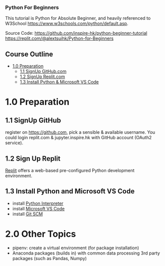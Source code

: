 ### Python For Beginners

This tutorial is Python for Absolute Beginner, and heavily referenced to W3School https://www.w3schools.com/python/default.asp.

Source Code:
https://github.com/inspire-hk/python-beginner-tutorial
https://replit.com/@alextsuihk/Python-for-Beginners

## Course Outline

- [1.0 Preparation](#10-prepartion)
  - [1.1 SignUp GitHub.com](#11-singup-github)
  - [1.2 SignUp Replit.com](#12-signup-replit)
  - [1.3 Install Python & Microsoft VS Code](#13-install-python-and-microsft-vs-code)

# 1.0 Preparation

## 1.1 SignUp GitHub

register on https://github.com, pick a sensible & available username. You could login replit.com & jupyter.inspire.hk with GitHub account (OAuth2 service).

## 1.2 Sign Up Replit

[Replit](https://replit.com) offers a web-based pre-configured Python development environment.

## 1.3 Install Python and Microsoft VS Code

- install [Python Interpreter](https://www.python.org/downloads/)
- install [Microsoft VS Code](https://code.visualstudio.com/download)
- install [Git SCM](https://git-scm.com/downloads)

# 2.0 Other Topics

- pipenv: create a virtual environment (for package installation)
- Anaconda packages (builds in) with common data processing 3rd party packages (such as Pandas, Numpy)
